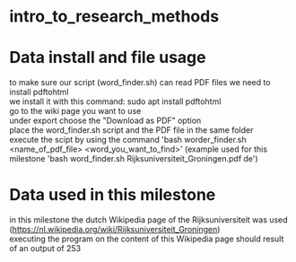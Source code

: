 # intro_to_research_methods

# Data install and file usage
to make sure our script (word_finder.sh) can read PDF files we need to install pdftohtml  
we install it with this command: sudo apt install pdftohtml  
go to the wiki page you want to use  
under export choose the "Download as PDF" option  
place the word_finder.sh script and the PDF file in the same folder  
execute the scipt by using the command 'bash worder_finder.sh <name_of_pdf_file> <word_you_want_to_find>' (example used for this milestone 'bash word_finder.sh Rijksuniversiteit_Groningen.pdf de')  

# Data used in this milestone
in this milestone the dutch Wikipedia page of the Rijksuniversiteit was used (https://nl.wikipedia.org/wiki/Rijksuniversiteit_Groningen)  
executing the program on the content of this Wikipedia page should result of an output of 253  
